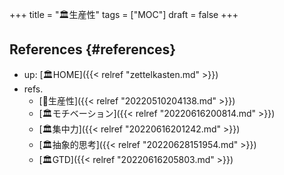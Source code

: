+++
title = "🏛生産性"
tags = ["MOC"]
draft = false
+++

## References {#references}

-   up: [🏛HOME]({{< relref "zettelkasten.md" >}})
-   refs.
    -   [🔖生産性]({{< relref "20220510204138.md" >}})
    -   [🏛モチベーション]({{< relref "20220616200814.md" >}})
    -   [🏛集中力]({{< relref "20220616201242.md" >}})
    -   [🏛抽象的思考]({{< relref "20220628151954.md" >}})
    -   [🏛GTD]({{< relref "20220616205803.md" >}})
